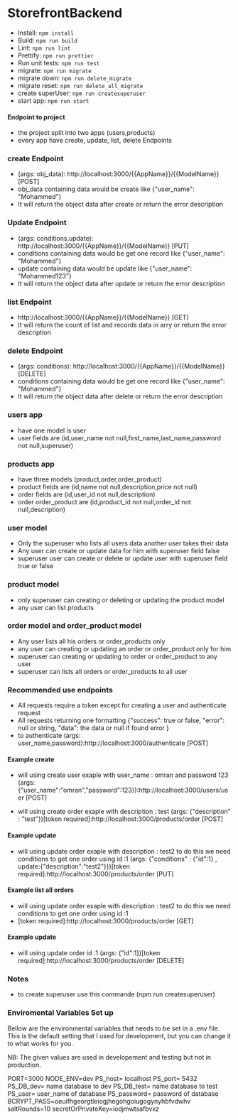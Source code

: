 # StorefrontBackend

- Install: `npm install`
- Build: `npm run build`
- Lint: `npm run lint`
- Prettify: `npm run prettier`
- Run unit tests: `npm run test`
- migrate: `npm run migrate`
- migrate down: `npm run delete_migrate`
- migrate reset: `npm run delete_all_migrate`
- create superUser: `npm run createsuperuser`
- start app: `npm run start`

#### Endpoint to project

- the project split into two apps (users,products)
- every app have create, update, list, delete Endpoints

### create Endpoint

- (args: obj_data): http://localhost:3000/{{AppName}}/{{ModelName}} [POST]
- obj_data containing data would be create like {"user_name": "Mohammed"}
- It will return the object data after create or return the error description

### Update Endpoint

- (args: conditions,update): http://localhost:3000/{{AppName}}/{{ModelName}} [PUT]
- conditions containing data would be get one record like {"user_name": "Mohammed"}
- update containing data would be update like {"user_name": "Mohammed123"}
- It will return the object data after update or return the error description

### list Endpoint

- http://localhost:3000/{{AppName}}/{{ModelName}} [GET]
- It will return the count of list and records data in arry or return the error description

### delete Endpoint

- (args: conditions): http://localhost:3000/{{AppName}}/{{ModelName}} [DELETE]
- conditions containing data would be get one record like {"user_name": "Mohammed"}
- It will return the object data after delete or return the error description

### users app

- have one model is user
- user fields are (id,user_name not null,first_name,last_name,password not null,superuser)

### products app

- have three models (product,order,order_product)
- product fields are (id,name not null,description,price not null)
- order fields are (id,user_id not null,description)
- order order_product are (id,product_id not null,order_id not null,description)

### user model

- Only the superuser who lists all users data another user takes their data
- Any user can create or update data for him with superuser field false
- superuser user can create or delete or update user with superuser field true or false

### product model

- only superuser can creating or deleting or updating the product model
- any user can list products

### order model and order_product model

- Any user lists all his orders or order_products only
- any user can creating or updating an order or order_product only for him
- superuser can creating or updating to order or order_product to any user
- superuser can lists all orders or order_products to all user

### Recommended use endpoints

- All requests require a token except for creating a user and authenticate request
- All requests returning one formatting {"success": true or false, "error": null or string, "data": the data or null if found error }
- to authenticate (args: user_name,password):http://localhost:3000/authenticate [POST]

#### Example create

- will using create user exaple with user_name : omran and password 123
  (args: {"user_name":"omran","password":123}):http://localhost:3000/users/user [POST]

- will using create order exaple with description : test
  (args: {"description" : "test"})[token required]:http://localhost:3000/products/order [POST]

#### Example update

- will using update order exaple with description : test2 to do this we need conditions to get one order using id :1
  (args: {"conditions" : {"id":1} , update:{"description":"test2"}})[token required]:http://localhost:3000/products/order [PUT]

#### Example list all orders

- will using update order exaple with description : test2 to do this we need conditions to get one order using id :1
- [token required]:http://localhost:3000/products/order [GET]

#### Example update

- will using update order id :1
  (args: {"id":1})[token required]:http://localhost:3000/products/order [DELETE]

### Notes

- to create superuser use this commande (npm run createsuperuser)

### Enviromental Variables Set up

Bellow are the environmental variables that needs to be set in a .env file. This is the default setting that I used for development, but you can change it to what works for you.

NB: The given values are used in developement and testing but not in production.

PORT=3000
NODE_ENV=dev
PS_host= localhost
PS_port= 5432
PS_DB_dev= name database to dev
PS_DB_test= name database to test
PS_user= user_name of database
PS_password= password of database
BCRYPT_PASS=oeuifhgeorgtleiogjhegohgoiugogynyhbfvdwhv
saltRounds=10
secretOrPrivateKey=iodjmwtsafbvxz
